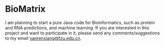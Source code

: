 # BioMatrix
I am planning to start a pure Java code for Bioinformatics, such as protein and RNA predictions, and machine learning. If you are interested in this project and want to participate in it, please send any comments/suggestions to my email yanrenxiang@fzu.edu.cn.
